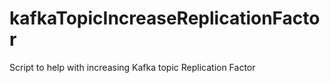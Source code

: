 # kafkaTopicIncreaseReplicationFactor
Script to help with increasing Kafka topic Replication Factor
